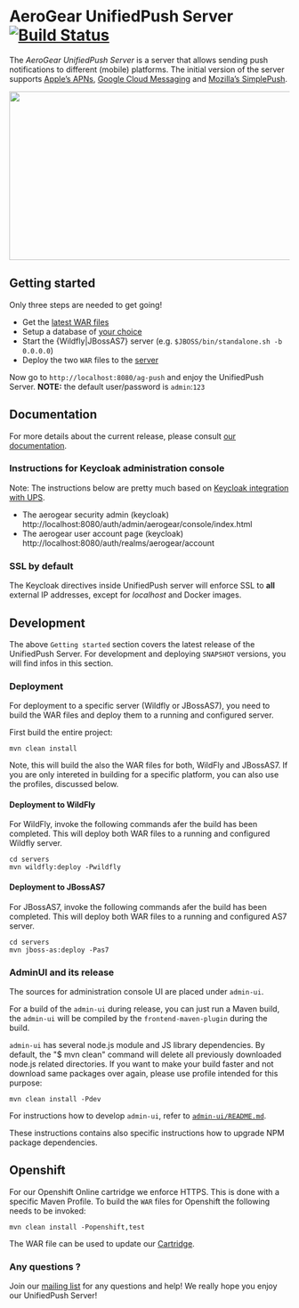 # AeroGear UnifiedPush Server [![Build Status](https://travis-ci.org/aerogear/aerogear-unifiedpush-server.png)](https://travis-ci.org/aerogear/aerogear-unifiedpush-server)

The _AeroGear UnifiedPush Server_ is a server that allows sending push notifications to different (mobile) platforms. The initial version of the server supports [Apple’s APNs](http://developer.apple.com/library/mac/#documentation/NetworkingInternet/Conceptual/RemoteNotificationsPG/Chapters/ApplePushService.html#//apple_ref/doc/uid/TP40008194-CH100-SW9), [Google Cloud Messaging](http://developer.android.com/google/gcm/index.html) and [Mozilla’s SimplePush](https://wiki.mozilla.org/WebAPI/SimplePush).

<img src="http://people.apache.org/~matzew/UPS_UI.png" height="303px" width="510px" />


## Getting started

Only three steps are needed to get going!

* Get the [latest WAR files](http://aerogear.org/push/)
* Setup a database of [your choice](http://aerogear.org/docs/unifiedpush/ups_userguide/server-installation/#_database_configuration)
* Start the {Wildfly|JBossAS7} server (e.g. ``$JBOSS/bin/standalone.sh -b 0.0.0.0``)
* Deploy the two `WAR` files to the [server](http://aerogear.org/docs/unifiedpush/ups_userguide/server-installation/#_deploy_the_unifiedpush_server)

Now go to ``http://localhost:8080/ag-push`` and enjoy the UnifiedPush Server.
__NOTE:__ the default user/password is ```admin```:```123```

## Documentation

For more details about the current release, please consult [our documentation](http://aerogear.org/docs/unifiedpush/).

### Instructions for Keycloak administration console

Note: The instructions below are pretty much based on [Keycloak integration with UPS](https://github.com/keycloak/keycloak/blob/master/project-integrations/aerogear-ups/README.md).

* The aerogear security admin (keycloak) http://localhost:8080/auth/admin/aerogear/console/index.html
* The aerogear user account page (keycloak) http://localhost:8080/auth/realms/aerogear/account

### SSL by default

The Keycloak directives inside UnifiedPush server will enforce SSL to **all** external IP addresses, except for *localhost* and Docker images.


## Development 

The above `Getting started` section covers the latest release of the UnifiedPush Server. For development and deploying `SNAPSHOT` versions, you will find infos in this section.


### Deployment 

For deployment to a specific server (Wildfly or JBossAS7), you need to build the WAR files and deploy them to a running and configured server.

First build the entire project:
```
mvn clean install
```

Note, this will build the also the WAR files for both, WildFly and JBossAS7. If you are only intereted in building for a specific platform, you can also use the profiles, discussed below.

#### Deployment to WildFly

For WildFly, invoke the following commands afer the build has been completed. This will deploy both WAR files to a running and configured Wildfly server.

```
cd servers
mvn wildfly:deploy -Pwildfly
```

#### Deployment to JBossAS7

For JBossAS7, invoke the following commands afer the build has been completed. This will deploy both WAR files to a running and configured AS7 server.

```
cd servers
mvn jboss-as:deploy -Pas7
```

### AdminUI and its release

The sources for administration console UI are placed under `admin-ui`.

For a build of the `admin-ui` during release, you can just run a Maven build, the `admin-ui` will be compiled by the `frontend-maven-plugin` during the build.

`admin-ui` has several node.js module and JS library dependencies. By default, the "$ mvn clean" command will delete all previously downloaded node.js related directories. 
If you want to make your build faster and not download same packages over again, please use profile intended for this purpose:

    mvn clean install -Pdev

For instructions how to develop `admin-ui`, refer to [`admin-ui/README.md`](https://github.com/aerogear/aerogear-unifiedpush-server/blob/master/admin-ui/README.md).

These instructions contains also specific instructions how to upgrade NPM package dependencies.


## Openshift

For our Openshift Online cartridge we enforce HTTPS. This is done with a specific Maven Profile. To build the `WAR` files for Openshift the following needs to be invoked:

```
mvn clean install -Popenshift,test
```

The WAR file can be used to update our [Cartridge](https://github.com/aerogear/openshift-origin-cartridge-aerogear-push).

### Any questions ?

Join our [mailing list](https://lists.jboss.org/mailman/listinfo/aerogear-dev) for any questions and help! We really hope you enjoy our UnifiedPush Server!
